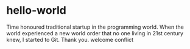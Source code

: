 # hello-world
Time honoured traditional startup in the programming world.
When the world experienced a new world order that no one living in 21st century knew, I started to Git.
Thank you.
welcome conflict
